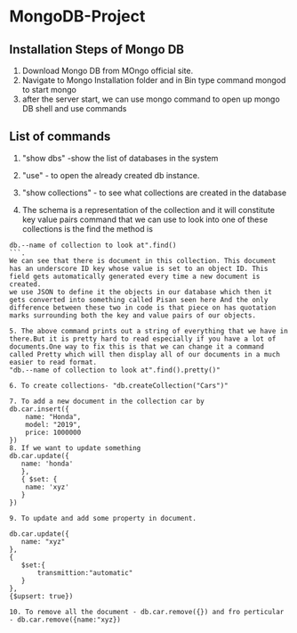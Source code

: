 # MongoDB-Project

## Installation Steps of Mongo DB
 1. Download Mongo DB from MOngo official site.
 2. Navigate to Mongo Installation folder and in Bin type command mongod to start mongo 
 3. after the server start, we can use mongo command to open up mongo DB shell and use commands
 
 ## List of commands
 1. "show dbs" -show the list of databases in the system

 2. "use" - to open the already created db instance.

 3. "show collections" - to see what collections are created in the database

 4. The schema  is a representation of the collection and it will constitute key value pairs command that we can use to look into one of these collections is the find the method is 
 ```
 db.--name of collection to look at".find()
 ```.
 We can see that there is document in this collection. This document has an underscore ID key whose value is set to an object ID. This field gets automatically generated every time a new document is created.
 we use JSON to define it the objects in our database which then it gets converted into something called Pisan seen here And the only difference between these two in code is that piece on has quotation marks surrounding both the key and value pairs of our objects.

 5. The above command prints out a string of everything that we have in there.But it is pretty hard to read especially if you have a lot of documents.One way to fix this is that we can change it a command called Pretty which will then display all of our documents in a much easier to read format.
 "db.--name of collection to look at".find().pretty()"

 6. To create collections- "db.createCollection("Cars")"

 7. To add a new document in the collection car by 
 db.car.insert({
     name: "Honda",
     model: "2019",
     price: 1000000
 }) 
 8. If we want to update something
db.car.update({
    name: 'honda'
    },
    { $set: {
     name: 'xyz'
    }
})

9. To update and add some property in document.

db.car.update({
    name: "xyz"
},
{
    $set:{
        transmittion:"automatic"
    }
},
{$upsert: true})

10. To remove all the document - db.car.remove({}) and fro perticular - db.car.remove({name:"xyz}) 